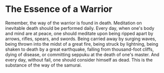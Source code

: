 # The Essence of a Warrior

Remember, the way of the warrior is found in death. Meditation on inevitable death should be performed daily. Every day, when one's body and mind are at peace, one should meditate upon being ripped apart by arrows, rifles, spears, and swords. Being carried away by surging waves, being thrown into the midst of a great fire, being struck by lightning, being shaken to death by a great earthquake, falling from thousand-foot cliffs, dying of disease, or committing seppuku at the death of one's master. And every day, without fail, one should consider himself as dead. This is the substance of the way of the samurai.
